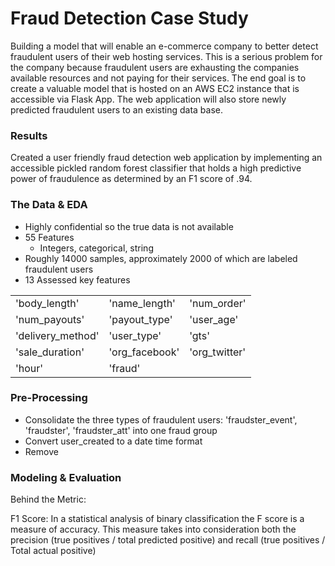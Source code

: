 # Fraud Detection Case Study
Building a model that will enable an e-commerce company to better detect fraudulent users of their web hosting services. This is a serious problem for the company because fraudulent users are exhausting the companies available resources and not paying for their services. The end goal is to create a valuable model that is hosted on an AWS EC2 instance that is accessible via Flask App. The web application will also store newly predicted fraudulent users to an existing data base. 

### Results
Created a user friendly fraud detection web application by implementing an accessible pickled random forest classifier that holds a high predictive power of fraudulence as determined by an F1 score of .94. 

### The Data & EDA 
- Highly confidential so the true data is not available
- 55 Features 
  - Integers, categorical, string
- Roughly 14000 samples, approximately 2000 of which are labeled fraudulent users
- 13 Assessed key features 

|   |   |   |
|---|---|---|
|'body_length'| 'name_length'| 'num_order'|
|'num_payouts'|'payout_type'|'user_age'|
|'delivery_method'|'user_type'| 'gts'|
|'sale_duration'|'org_facebook'| 'org_twitter'|
|'hour'|'fraud'|| | 


### Pre-Processing
- Consolidate the three types of fraudulent users: 'fraudster_event', 'fraudster', 'fraudster_att' into one fraud group
- Convert user_created to a date time format
- Remove 


### Modeling & Evaluation

Behind the Metric:

F1 Score: In a statistical analysis of binary classification the F score is a measure of accuracy. This measure takes into consideration both the precision (true positives / total predicted positive) and recall (true positives / Total actual positive)

